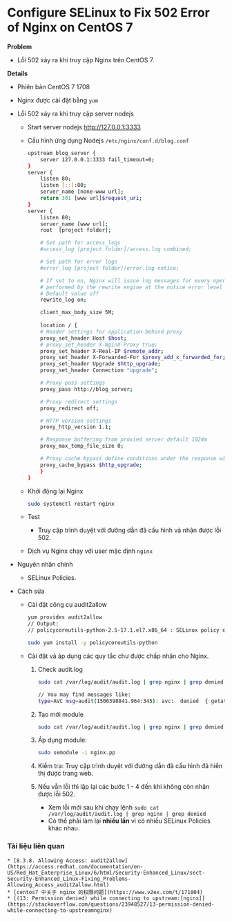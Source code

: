 # Configure SELinux to Fix 502 Error of Nginx on CentOS 7

**Problem**

- Lỗi 502 xảy ra khi truy cập Nginx trên CentOS 7.

**Details**

- Phiên bản CentOS 7 1708
- Nginx được cài đặt bằng `yum`
- Lỗi 502 xảy ra khi truy cập server nodejs
    - Start server nodejs http://127.0.0.1:3333
    - Cấu hình ứng dụng Nodejs `/etc/nginx/conf.d/blog.conf`
        ```sh
        upstream blog_server {
            server 127.0.0.1:3333 fail_timeout=0;
        }
        server {
            listen 80;
            listen [::]:80;
            server_name [none-www url];
            return 301 [www url]$request_uri;
        }
        server {
            listen 80;
            server_name [www url];
            root  [project folder];

            # Set path for access_logs
            #access_log [project folder]/access.log combined;

            # Set path for error logs
            #error_log [project folder]/error.log notice; 

            # If set to on, Nginx will issue log messages for every operation
            # performed by the rewrite engine at the notice error level
            # Default value off
            rewrite_log on;

            client_max_body_size 5M;
            
            location / {
            # Header settings for application behind proxy
            proxy_set_header Host $host;
            # proxy_set_header X-NginX-Proxy true;
            proxy_set_header X-Real-IP $remote_addr;
            proxy_set_header X-Forwarded-For $proxy_add_x_forwarded_for;
            proxy_set_header Upgrade $http_upgrade;
            proxy_set_header Connection "upgrade";

            # Proxy pass settings
            proxy_pass http://blog_server;

            # Proxy redirect settings
            proxy_redirect off;

            # HTTP version settings
            proxy_http_version 1.1;

            # Response buffering from proxied server default 1024m
            proxy_max_temp_file_size 0;

            # Proxy cache bypass define conditions under the response will not be taken from cache
            proxy_cache_bypass $http_upgrade;
            }
        }

        ```

    - Khởi động lại Nginx
        ```sh
        sudo systemctl restart nginx
        ```

    - Test
        - Truy cập trình duyệt với đường dẫn đã cấu hình và nhận được lỗi 502.

    - Dịch vụ Nginx chạy với user mặc định `nginx`

- Nguyên nhân chính
    - SELinux Policies.

- Cách sửa
    - Cài đặt công cụ audit2allow
        ```sh
        yum provides audit2allow
        // Output: 
        // policycoreutils-python-2.5-17.1.el7.x86_64 : SELinux policy core python utilities

        sudo yum install -y policycoreutils-python
        ```
    
    - Cài đặt và áp dụng các quy tắc chư được chấp nhận cho Nginx.
        1. Check audit.log
            ```sh
            sudo cat /var/log/audit/audit.log | grep nginx | grep denied

            // You may find messages like:
            type=AVC msg=audit(1506398841.964:345): avc:  denied  { getattr } for  pid=20510 comm="nginx" path="/var/www/html/index.html" dev="dm-0" ino=635249 scontext=system_u:system_r:httpd_t:s0 tcontext=unconfined_u:object_r:var_t:s0 tclass=file
            ```

        2. Tạo mới module
            ```sh
            sudo cat /var/log/audit/audit.log | grep nginx | grep denied | sudo audit2allow -M nginx
            ```

        3. Áp dụng module:
            ```sh
            sudo semodule -i nginx.pp
            ```

        4. Kiểm tra: Truy cập trình duyệt với đường dẫn đã cấu hình đã hiển thị được trang web.

        5. Nếu vẫn lỗi thì lặp lại các bước 1 - 4 đến khi không còn nhận được lỗi 502.
            - Xem lỗi mới sau khi chạy lệnh `sudo cat /var/log/audit/audit.log | grep nginx | grep denied`
            - Có thể phải làm lại **nhiều lần** vì có nhiều SELinux Policies khác nhau.

### Tài liệu liên quan
    * [8.3.8. Allowing Access: audit2allow](https://access.redhat.com/documentation/en-US/Red_Hat_Enterprise_Linux/6/html/Security-Enhanced_Linux/sect-Security-Enhanced_Linux-Fixing_Problems-Allowing_Access_audit2allow.html)
    * [centos7 中关于 nginx 的权限问题](https://www.v2ex.com/t/171804)
    * [(13: Permission denied) while connecting to upstream:[nginx]](https://stackoverflow.com/questions/23948527/13-permission-denied-while-connecting-to-upstreamnginx)